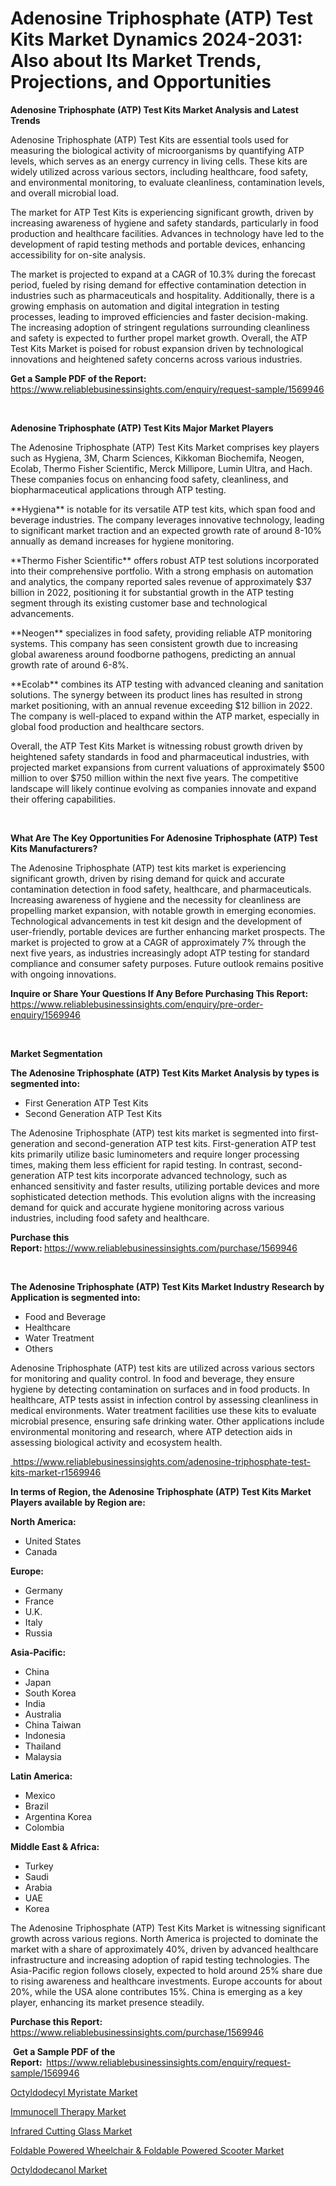 <p><h1>Adenosine Triphosphate (ATP) Test Kits Market Dynamics 2024-2031: Also about Its Market Trends, Projections, and Opportunities</h1></p><p><strong>Adenosine Triphosphate (ATP) Test Kits Market Analysis and Latest Trends</strong></p>
<p><p>Adenosine Triphosphate (ATP) Test Kits are essential tools used for measuring the biological activity of microorganisms by quantifying ATP levels, which serves as an energy currency in living cells. These kits are widely utilized across various sectors, including healthcare, food safety, and environmental monitoring, to evaluate cleanliness, contamination levels, and overall microbial load. </p><p>The market for ATP Test Kits is experiencing significant growth, driven by increasing awareness of hygiene and safety standards, particularly in food production and healthcare facilities. Advances in technology have led to the development of rapid testing methods and portable devices, enhancing accessibility for on-site analysis. </p><p>The market is projected to expand at a CAGR of 10.3% during the forecast period, fueled by rising demand for effective contamination detection in industries such as pharmaceuticals and hospitality. Additionally, there is a growing emphasis on automation and digital integration in testing processes, leading to improved efficiencies and faster decision-making. The increasing adoption of stringent regulations surrounding cleanliness and safety is expected to further propel market growth. Overall, the ATP Test Kits Market is poised for robust expansion driven by technological innovations and heightened safety concerns across various industries.</p></p>
<p><strong>Get a Sample PDF of the Report:&nbsp;</strong> <a href="https://www.reliablebusinessinsights.com/enquiry/request-sample/1569946?utm_campaign=1260&utm_medium=2&utm_source=Github&utm_content=ia&utm_term=14102024&utm_id=adenosine-triphosphate-atp-test-kits">https://www.reliablebusinessinsights.com/enquiry/request-sample/1569946</a></p>
<p>&nbsp;</p>
<p><strong>Adenosine Triphosphate (ATP) Test Kits Major Market Players</strong></p>
<p><p>The Adenosine Triphosphate (ATP) Test Kits Market comprises key players such as Hygiena, 3M, Charm Sciences, Kikkoman Biochemifa, Neogen, Ecolab, Thermo Fisher Scientific, Merck Millipore, Lumin Ultra, and Hach. These companies focus on enhancing food safety, cleanliness, and biopharmaceutical applications through ATP testing.</p><p>**Hygiena** is notable for its versatile ATP test kits, which span food and beverage industries. The company leverages innovative technology, leading to significant market traction and an expected growth rate of around 8-10% annually as demand increases for hygiene monitoring.</p><p>**Thermo Fisher Scientific** offers robust ATP test solutions incorporated into their comprehensive portfolio. With a strong emphasis on automation and analytics, the company reported sales revenue of approximately $37 billion in 2022, positioning it for substantial growth in the ATP testing segment through its existing customer base and technological advancements.</p><p>**Neogen** specializes in food safety, providing reliable ATP monitoring systems. This company has seen consistent growth due to increasing global awareness around foodborne pathogens, predicting an annual growth rate of around 6-8%.</p><p>**Ecolab** combines its ATP testing with advanced cleaning and sanitation solutions. The synergy between its product lines has resulted in strong market positioning, with an annual revenue exceeding $12 billion in 2022. The company is well-placed to expand within the ATP market, especially in global food production and healthcare sectors.</p><p>Overall, the ATP Test Kits Market is witnessing robust growth driven by heightened safety standards in food and pharmaceutical industries, with projected market expansions from current valuations of approximately $500 million to over $750 million within the next five years. The competitive landscape will likely continue evolving as companies innovate and expand their offering capabilities.</p></p>
<p>&nbsp;</p>
<p><strong>What Are The Key Opportunities For Adenosine Triphosphate (ATP) Test Kits Manufacturers?</strong></p>
<p><p>The Adenosine Triphosphate (ATP) test kits market is experiencing significant growth, driven by rising demand for quick and accurate contamination detection in food safety, healthcare, and pharmaceuticals. Increasing awareness of hygiene and the necessity for cleanliness are propelling market expansion, with notable growth in emerging economies. Technological advancements in test kit design and the development of user-friendly, portable devices are further enhancing market prospects. The market is projected to grow at a CAGR of approximately 7% through the next five years, as industries increasingly adopt ATP testing for standard compliance and consumer safety purposes. Future outlook remains positive with ongoing innovations.</p></p>
<p><strong>Inquire or Share Your Questions If Any Before Purchasing This Report:</strong> <a href="https://www.reliablebusinessinsights.com/enquiry/pre-order-enquiry/1569946?utm_campaign=1260&utm_medium=2&utm_source=Github&utm_content=ia&utm_term=14102024&utm_id=adenosine-triphosphate-atp-test-kits">https://www.reliablebusinessinsights.com/enquiry/pre-order-enquiry/1569946</a></p>
<p>&nbsp;</p>
<p><strong>Market Segmentation</strong></p>
<p><strong>The Adenosine Triphosphate (ATP) Test Kits Market Analysis by types is segmented into:</strong></p>
<p><ul><li>First Generation ATP Test Kits</li><li>Second Generation ATP Test Kits</li></ul></p>
<p><p>The Adenosine Triphosphate (ATP) test kits market is segmented into first-generation and second-generation ATP test kits. First-generation ATP test kits primarily utilize basic luminometers and require longer processing times, making them less efficient for rapid testing. In contrast, second-generation ATP test kits incorporate advanced technology, such as enhanced sensitivity and faster results, utilizing portable devices and more sophisticated detection methods. This evolution aligns with the increasing demand for quick and accurate hygiene monitoring across various industries, including food safety and healthcare.</p></p>
<p><strong>Purchase this Report:&nbsp;</strong><a href="https://www.reliablebusinessinsights.com/purchase/1569946?utm_campaign=1260&utm_medium=2&utm_source=Github&utm_content=ia&utm_term=14102024&utm_id=adenosine-triphosphate-atp-test-kits">https://www.reliablebusinessinsights.com/purchase/1569946</a></p>
<p>&nbsp;</p>
<p><strong>The Adenosine Triphosphate (ATP) Test Kits Market Industry Research by Application is segmented into:</strong></p>
<p><ul><li>Food and Beverage</li><li>Healthcare</li><li>Water Treatment</li><li>Others</li></ul></p>
<p><p>Adenosine Triphosphate (ATP) test kits are utilized across various sectors for monitoring and quality control. In food and beverage, they ensure hygiene by detecting contamination on surfaces and in food products. In healthcare, ATP tests assist in infection control by assessing cleanliness in medical environments. Water treatment facilities use these kits to evaluate microbial presence, ensuring safe drinking water. Other applications include environmental monitoring and research, where ATP detection aids in assessing biological activity and ecosystem health.</p></p>
<p><a href="https://www.reliablebusinessinsights.com/adenosine-triphosphate-test-kits-market-r1569946?utm_campaign=1260&utm_medium=2&utm_source=Github&utm_content=ia&utm_term=14102024&utm_id=adenosine-triphosphate-atp-test-kits">&nbsp;https://www.reliablebusinessinsights.com/adenosine-triphosphate-test-kits-market-r1569946</a></p>
<p><strong>In terms of Region, the Adenosine Triphosphate (ATP) Test Kits Market Players available by Region are:</strong></p>
<p>
    <p> <strong> North America: </strong>
        <ul>
            <li>United States</li>
            <li>Canada</li>
        </ul>
        </p> 
    <p> <strong> Europe: </strong>
        <ul>
            <li>Germany</li>
            <li>France</li>
            <li>U.K.</li>
            <li>Italy</li>
            <li>Russia</li>
        </ul>
        </p> 
    <p> <strong> Asia-Pacific: </strong>
        <ul>
            <li>China</li>
            <li>Japan</li>
            <li>South Korea</li>
            <li>India</li>
            <li>Australia</li>
            <li>China Taiwan</li>
            <li>Indonesia</li>
            <li>Thailand</li>
            <li>Malaysia</li>
        </ul>
        </p> 
    <p> <strong> Latin America: </strong>
        <ul>
            <li>Mexico</li>
            <li>Brazil</li>
            <li>Argentina Korea</li>
            <li>Colombia</li>
        </ul>
        </p> 
    <p> <strong> Middle East & Africa: </strong>
        <ul>
            <li>Turkey</li>
            <li>Saudi</li>
            <li>Arabia</li>
            <li>UAE</li>
            <li>Korea</li>
        </ul>
    </p>
    </p>
<p><p>The Adenosine Triphosphate (ATP) Test Kits Market is witnessing significant growth across various regions. North America is projected to dominate the market with a share of approximately 40%, driven by advanced healthcare infrastructure and increasing adoption of rapid testing technologies. The Asia-Pacific region follows closely, expected to hold around 25% share due to rising awareness and healthcare investments. Europe accounts for about 20%, while the USA alone contributes 15%. China is emerging as a key player, enhancing its market presence steadily.</p></p>
<p><strong>Purchase this Report: </strong><a href="https://www.reliablebusinessinsights.com/purchase/1569946?utm_campaign=1260&utm_medium=2&utm_source=Github&utm_content=ia&utm_term=14102024&utm_id=adenosine-triphosphate-atp-test-kits">https://www.reliablebusinessinsights.com/purchase/1569946</a></p>
<p>&nbsp;<strong>Get a Sample PDF of the Report:&nbsp;&nbsp;</strong><a href="https://www.reliablebusinessinsights.com/enquiry/request-sample/1569946?utm_campaign=1260&utm_medium=2&utm_source=Github&utm_content=ia&utm_term=14102024&utm_id=adenosine-triphosphate-atp-test-kits">https://www.reliablebusinessinsights.com/enquiry/request-sample/1569946</a></p>
<p><strong></strong></p>
<p><p><a href="https://github.com/dowsegmspivadlk/Market-Research-Report-List-1/blob/main/octyldodecyl-myristate-market.md?utm_campaign=1260&utm_medium=2&utm_source=Github&utm_content=ia&utm_term=14102024&utm_id=adenosine-triphosphate-atp-test-kits">Octyldodecyl Myristate Market</a></p><p><a href="https://www.linkedin.com/pulse/decoding-immunocell-therapy-industry-dynamics-strategic-imperatives-4rqgf?trk=public_post_embed_feed-article-content&utm_campaign=1260&utm_medium=2&utm_source=Github&utm_content=ia&utm_term=14102024&utm_id=adenosine-triphosphate-atp-test-kits">Immunocell Therapy Market</a></p><p><a href="https://www.linkedin.com/pulse/infrared-cutting-glass-market-research-report-exploring-size-zpife?trk=public_post_embed_feed-article-content&utm_campaign=1260&utm_medium=2&utm_source=Github&utm_content=ia&utm_term=14102024&utm_id=adenosine-triphosphate-atp-test-kits">Infrared Cutting Glass Market</a></p><p><a href="https://www.linkedin.com/pulse/deep-dive-foldable-powered-wheelchair-scooter-market-phaae?trk=public_post_embed_feed-article-content&utm_campaign=1260&utm_medium=2&utm_source=Github&utm_content=ia&utm_term=14102024&utm_id=adenosine-triphosphate-atp-test-kits">Foldable Powered Wheelchair & Foldable Powered Scooter Market</a></p><p><a href="https://github.com/knaufethaganye/Market-Research-Report-List-1/blob/main/octyldodecanol-market.md?utm_campaign=1260&utm_medium=2&utm_source=Github&utm_content=ia&utm_term=14102024&utm_id=adenosine-triphosphate-atp-test-kits">Octyldodecanol Market</a></p></p>